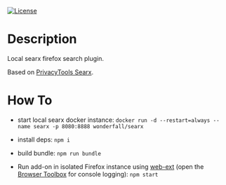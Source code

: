 
[![License](https://img.shields.io/badge/license-GPLv3-ff69b4.svg)](https://raw.githubusercontent.com/tehtbl/local-searx-firefox-plugin/master/LICENSE)


# Description

Local searx firefox search plugin.

Based on [PrivacyTools Searx](https://gitlab.com/nitrohorse/privacytools-io-search).

# How To

* start local searx docker instance:
`docker run -d --restart=always --name searx -p 8080:8888 wonderfall/searx`

* install deps: `npm i`
* build bundle: `npm run bundle`

* Run add-on in isolated Firefox instance using [web-ext](https://developer.mozilla.org/en-US/Add-ons/WebExtensions/Getting_started_with_web-ext) (open the [Browser Toolbox](https://developer.mozilla.org/en-US/docs/Tools/Browser_Toolbox) for console logging): `npm start`
